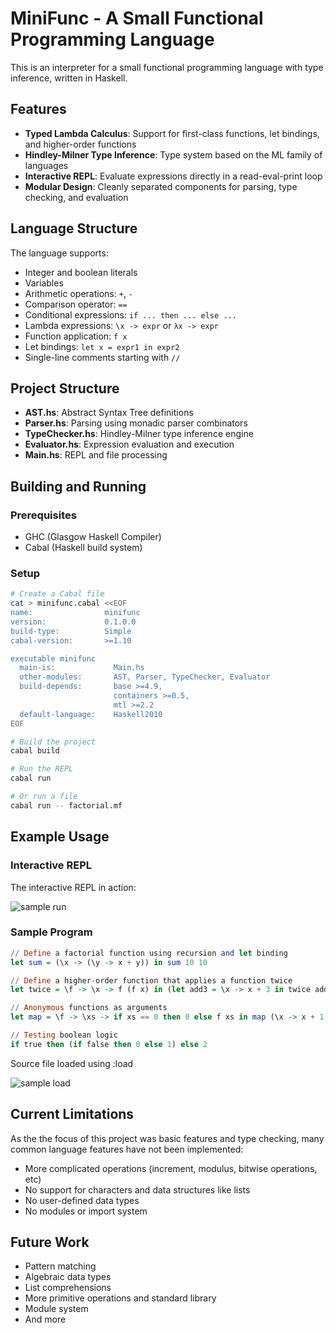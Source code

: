 # MiniFunc - A Small Functional Programming Language

This is an interpreter for a small functional programming language with type inference, written in Haskell.

## Features

* **Typed Lambda Calculus**: Support for first-class functions, let bindings, and higher-order functions
* **Hindley-Milner Type Inference**: Type system based on the ML family of languages
* **Interactive REPL**: Evaluate expressions directly in a read-eval-print loop
* **Modular Design**: Cleanly separated components for parsing, type checking, and evaluation

## Language Structure

The language supports:

* Integer and boolean literals
* Variables 
* Arithmetic operations: `+`, `-`
* Comparison operator: `==`
* Conditional expressions: `if ... then ... else ...`
* Lambda expressions: `\x -> expr` or `λx -> expr`
* Function application: `f x`
* Let bindings: `let x = expr1 in expr2`
* Single-line comments starting with `//`

## Project Structure

* **AST.hs**: Abstract Syntax Tree definitions
* **Parser.hs**: Parsing using monadic parser combinators
* **TypeChecker.hs**: Hindley-Milner type inference engine
* **Evaluator.hs**: Expression evaluation and execution
* **Main.hs**: REPL and file processing

## Building and Running

### Prerequisites

* GHC (Glasgow Haskell Compiler)
* Cabal (Haskell build system)

### Setup

```bash
# Create a Cabal file
cat > minifunc.cabal <<EOF
name:                minifunc
version:             0.1.0.0
build-type:          Simple
cabal-version:       >=1.10

executable minifunc
  main-is:             Main.hs
  other-modules:       AST, Parser, TypeChecker, Evaluator
  build-depends:       base >=4.9,
                       containers >=0.5,
                       mtl >=2.2
  default-language:    Haskell2010
EOF

# Build the project
cabal build

# Run the REPL
cabal run

# Or run a file
cabal run -- factorial.mf
```

## Example Usage

### Interactive REPL

The interactive REPL in action:

![sample run](https://github.com/user-attachments/assets/24f3d381-f184-49a0-8cc2-4c13a014d30f)


### Sample Program

```haskell
// Define a factorial function using recursion and let binding
let sum = (\x -> (\y -> x + y)) in sum 10 10

// Define a higher-order function that applies a function twice
let twice = \f -> \x -> f (f x) in (let add3 = \x -> x + 3 in twice add3 10)

// Anonymous functions as arguments
let map = \f -> \xs -> if xs == 0 then 0 else f xs in map (\x -> x + 1) 5

// Testing boolean logic
if true then (if false then 0 else 1) else 2
```

Source file loaded using :load

![sample load](https://github.com/user-attachments/assets/301fe81f-450a-48d9-8c2c-94b53b10954d)


## Current Limitations
As the the focus of this project was basic features and type checking, many common language features have not been implemented:
* More complicated operations (increment, modulus, bitwise operations, etc)
* No support for characters and data structures like lists
* No user-defined data types
* No modules or import system

## Future Work

* Pattern matching
* Algebraic data types
* List comprehensions 
* More primitive operations and standard library
* Module system
* And more
